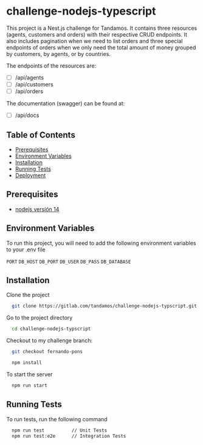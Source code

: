 # challenge-nodejs-typescript

This project is a Nest.js challenge for Tandamos. It contains three resources (agents, customers and orders) with their respective CRUD endpoints. It also includes pagination when we need to list orders and three special endpoints of orders when we only need the total amount of money grouped by customers, by agents, or by countries.

The endpoints of the resources are:

- [ ] /api/agents
- [ ] /api/customers
- [ ] /api/orders

The documentation (swagger) can be found at:

- [ ] /api/docs

## Table of Contents

- [Prerequisites](#prerequisites)
- [Environment Variables](#environment-variables)
- [Installation](#installation)
- [Running Tests](#running-tests)
- [Deployment](#deployment)

## Prerequisites

- [nodejs versión 14](https://nodejs.org/en/)

## Environment Variables

To run this project, you will need to add the following environment variables to your .env file

`PORT`
`DB_HOST`
`DB_PORT`
`DB_USER`
`DB_PASS`
`DB_DATABASE`

## Installation

Clone the project

```bash
  git clone https://gitlab.com/tandamos/challenge-nodejs-typscript.git
```

Go to the project directory

```bash
  cd challenge-nodejs-typscript
```

Checkout to my challenge branch:

```bash
  git checkout fernando-pons
```

```bash
  npm install
```

To start the server

```bash
  npm run start
```

## Running Tests

To run tests, run the following command

```bash
  npm run test     		// Unit Tests
  npm run test:e2e 		// Integration Tests
```
